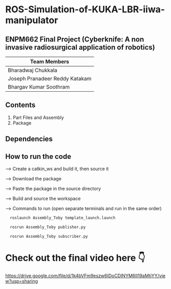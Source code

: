 # ROS-Simulation-of-KUKA-LBR-iiwa-manipulator

## ENPM662 Final Project (Cyberknife: A non invasive radiosurgical application of robotics)

|Team Members
|--
|Bharadwaj Chukkala
|Joseph Pranadeer Reddy Katakam
|Bhargav Kumar Soothram


## Contents
1. Part Files and Assembly
2. Package

## Dependencies


## How to run the code
--> Create a catkin_ws and build it, then source it

--> Download the package

--> Paste the package in the source directory

--> Build and source the workspace

--> Commands to run (open separate terminals and run in the same order)
```bash
  roslaunch Assembly_Toby template_launch.launch
```
```bash
  rosrun Assembly_Toby publisher.py
```
```bash
  rosrun Assembly_Toby subscriber.py
```

# Check out the final video here 👇
https://drive.google.com/file/d/1k4bVFm9eszw6IDoCDINYM6II19aMtiYY/view?usp=sharing




